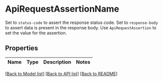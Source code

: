 # ApiRequestAssertionName

Set to `status-code` to assert the response status code. Set to `response-body` to assert data is present in the response body. Use `ApiRequestAssertion` to set the value for the assertion.

## Properties

Name | Type | Description | Notes
------------ | ------------- | ------------- | -------------

[[Back to Model list]](../README.md#documentation-for-models) [[Back to API list]](../README.md#documentation-for-api-endpoints) [[Back to README]](../README.md)


